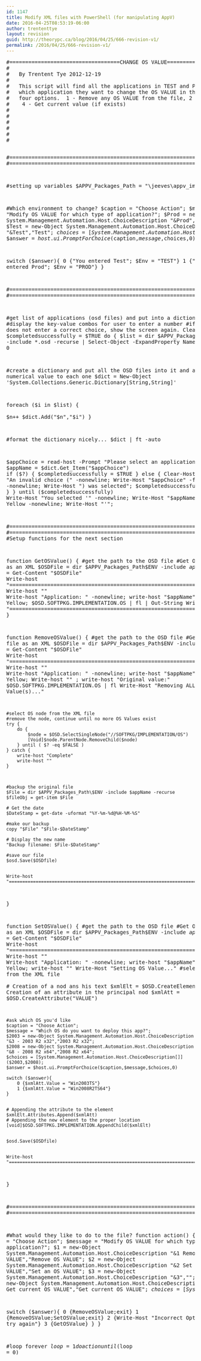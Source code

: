 ```yaml
---
id: 1147
title: Modify XML files with PowerShell (for manipulating AppV)
date: 2016-04-25T08:53:19-06:00
author: trententtye
layout: revision
guid: http://theorypc.ca/blog/2016/04/25/666-revision-v1/
permalink: /2016/04/25/666-revision-v1/
---
```

<div style="font-family: 'Courier New',Courier,monospace;">
  <pre class="lang:ps decode:true ">#===================================CHANGE OS VALUE=========================================== 
# 
#   By Trentent Tye 2012-12-19 
# 
#   This script will find all the applications in TEST and PROD and query the user to 
#   which application they want to change the OS VALUE in the OSD file.  You will be given 
#   four options.  1 - Remove any OS VALUE from the file, 2 - Set an OS VALUE, 
#    4 - Get current value (if exists) 
# 
# 
# 
# 
# 
# 

#===================================================================================== 
#===================================================================================== 

#setting up variables 
$APPV_Packages_Path = "\\jeeves\appv_images" 

#Which environment to change? 
$caption = "Choose Action"; 
$message = "Modify OS VALUE for which type of application?"; 
$Prod = new-Object System.Management.Automation.Host.ChoiceDescription "&Prod","Prod"; 
$Test = new-Object System.Management.Automation.Host.ChoiceDescription "&Test","Test"; 
$choices = [System.Management.Automation.Host.ChoiceDescription[]]($Test,$Prod); 
$answer = $host.ui.PromptForChoice($caption,$message,$choices,0) 
  
switch ($answer){ 
    0 {"You entered Test"; $Env = "TEST"} 
    1 {"You entered Prod"; $Env = "PROD"} 
} 

#===================================================================================== 
#===================================================================================== 

#get list of applications (osd files) and put into a dictionary and 
#display the key-value combos for user to enter a number 
#if the user does not enter a correct choice, show the screen again. 
Clear-Host 
$completedsuccessfully = $TRUE 
do { 
$list = dir $APPV_Packages_Path\$ENV -include *.osd -recurse | Select-Object -ExpandProperty Name  | sort 
$n = 0 

#create a dictionary and put all the OSD files into it and add a numerical value to each one 
$dict = New-Object 'System.Collections.Generic.Dictionary[String,String]' 

foreach ($i in $list) {  
$n++ 
$dict.Add("$n","$i") 
} 

#format the dictionary nicely... 
$dict | ft -auto 

$appChoice = read-host -Prompt "Please select an application" 
$appName = $dict.Get_Item("$appChoice") 
if ($?) { 
   $completedsuccessfully = $TRUE 
   } else { 
   Clear-Host 
   Write-Host "An invalid choice (" -nonewline; Write-Host "$appChoice" -f Red -nonewline; Write-Host ") was selected"; 
   $completedsuccessfully = $FALSE 
   } 
} until ($completedsuccessfully) 
Write-Host "You selected '" -nonewline; Write-Host "$appName" -f Yellow -nonewline; Write-Host "'"; 

#===================================================================================== 
#===================================================================================== 
#Setup functions for the next section 

function GetOSValue() { 
    #get the path to the OSD file 
    #Get OSD file as an XML 
    $OSDFile = dir $APPV_Packages_Path\$ENV -include $appName -recurse 
    [xml]$OSD = Get-Content "$OSDFile" 
    Write-host "======================================================================" 
    Write-host "" 
    Write-host "Application: " -nonewline; write-host "$appName" -f Yellow; 
    $OSD.SOFTPKG.IMPLEMENTATION.OS | fl | Out-String 
    Write-host "======================================================================" 
} 

function RemoveOSValue() { 
    #get the path to the OSD file 
    #Get OSD file as an XML 
    $OSDFile = dir $APPV_Packages_Path\$ENV -include $appName -recurse 
    [xml]$OSD = Get-Content "$OSDFile" 
    Write-host "======================================================================" 
    Write-host "" 
    Write-host "Application: " -nonewline; write-host "$appName" -f Yellow; 
    Write-host "" ; write-host "Original value:" 
    $OSD.SOFTPKG.IMPLEMENTATION.OS | fl 
    Write-Host "Removing ALL OS Value(s)..." 

    #select OS node from the XML file   
    #remove the node, continue until no more OS Values exist 
    try { 
        do { 
            $node = $OSD.SelectSingleNode("//SOFTPKG/IMPLEMENTATION/OS") 
            [Void]$node.ParentNode.RemoveChild($node) 
        } until ( $? -eq $FALSE ) 
    } catch { 
        write-host "Complete" 
        write-host "" 
    } 



    #backup the original file 
    $File = dir $APPV_Packages_Path\$ENV -include $appName -recurse 
    $fileObj = get-item $File 

    # Get the date 
    $DateStamp = get-date -uformat "%Y-%m-%d@%H-%M-%S" 

    #make our backup 
    copy "$File" "$File-$DateStamp" 

    # Display the new name 
    "Backup filename: $File-$DateStamp" 

    #save our file  
    $osd.Save($OSDfile) 
     

    Write-host "======================================================================" 
} 

function SetOSValue() { 
    #get the path to the OSD file 
    #Get OSD file as an XML 
    $OSDFile = dir $APPV_Packages_Path\$ENV -include $appName -recurse 
    [xml]$OSD = Get-Content "$OSDFile" 
    Write-host "======================================================================" 
    Write-host "" 
    Write-host "Application: " -nonewline; write-host "$appName" -f Yellow; 
    write-host "" 
    Write-Host "Setting OS Value..." 
    #select OS node from the XML file   
    # Creation of a nod ans his text 
    $xmlElt = $OSD.CreateElement("OS") 
    # Creation of an attribute in the principal nod 
    $xmlAtt = $OSD.CreateAttribute("VALUE") 

    #ask which OS you'd like 
    $caption = "Choose Action"; 
    $message = "Which OS do you want to deploy this app?"; 
    $2003 = new-Object System.Management.Automation.Host.ChoiceDescription "&3 - 2003 R2 x32","2003 R2 x32"; 
    $2008 = new-Object System.Management.Automation.Host.ChoiceDescription "&8 - 2008 R2 x64","2008 R2 x64"; 
    $choices = [System.Management.Automation.Host.ChoiceDescription[]]($2003,$2008); 
    $answer = $host.ui.PromptForChoice($caption,$message,$choices,0) 
  
    switch ($answer){ 
        0 {$xmlAtt.Value = "Win2003TS"} 
        1 {$xmlAtt.Value = "Win2008R2TS64"} 
    } 

     
    # Appending the attribute to the element 
    $xmlElt.Attributes.Append($xmlAtt) 
    # Appending the new element to the proper location 
    [void]$OSD.SOFTPKG.IMPLEMENTATION.AppendChild($xmlElt) 


    $osd.Save($OSDfile) 
     

    Write-host "======================================================================" 
} 


#===================================================================================== 
#===================================================================================== 

#What would they like to do to the file? 
function action() { 
$caption = "Choose Action"; 
$message = "Modify OS VALUE for which type of application?"; 
$1 = new-Object System.Management.Automation.Host.ChoiceDescription "&1 Remove OS VALUE","Remove OS VALUE"; 
$2 = new-Object System.Management.Automation.Host.ChoiceDescription "&2 Set an OS VALUE","Set an OS VALUE"; 
$3 = new-Object System.Management.Automation.Host.ChoiceDescription "&3",""; 
$4 = new-Object System.Management.Automation.Host.ChoiceDescription "&4 Get current OS VALUE","Get current OS VALUE"; 
$choices = [System.Management.Automation.Host.ChoiceDescription[]]($1,$2,$3,$4); 
$answer = $host.ui.PromptForChoice($caption,$message,$choices,3) 
  
switch ($answer){ 
    0 {RemoveOSValue;exit} 
    1 {RemoveOSValue;SetOSValue;exit} 
    2 {Write-Host "Incorrect Option, please try again"} 
    3 {GetOSValue} 
  } 
} 

#loop forever 
$loop = 1 
do {action} until ($loop = 0)</pre>
  
  <p>
    &nbsp;
  </p>
</div>

<!-- AddThis Advanced Settings generic via filter on the_content -->

<!-- AddThis Share Buttons generic via filter on the_content -->